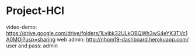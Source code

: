 # Project-HCI
video-demo: https://drive.google.com/drive/folders/1Lvibk32ULkOBQWh3wS4eYK3TVc1A0MOj?usp=sharing
web admin: http://nhom19-dashboard.herokuapp.com/
user and pass: admin
